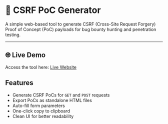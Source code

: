 # 🔐 CSRF PoC Generator

A simple web-based tool to generate CSRF (Cross-Site Request Forgery) Proof of Concept (PoC) payloads for bug bounty hunting and penetration testing.

---

## 🌐 Live Demo

Access the tool here: [Live Website](https://aashifm1.github.io/CSRF-PoC/)


## Features

- Generate CSRF PoCs for `GET` and `POST` requests
- Export PoCs as standalone HTML files
- Auto-fill form parameters
- One-click copy to clipboard
- Clean UI for better readability
